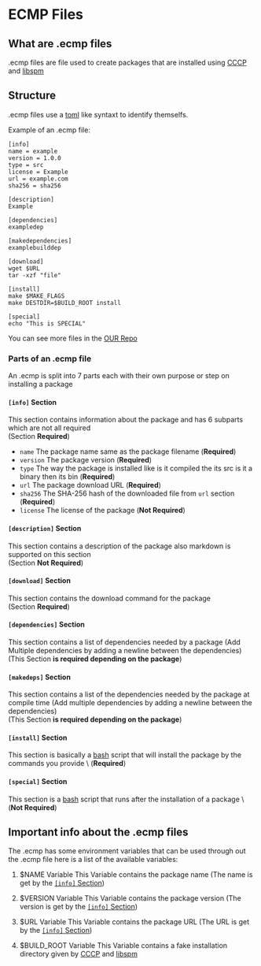# ECMP Files

## What are .ecmp files

.ecmp files are file used to create packages that are installed using [CCCP](http://github.com/Soviet-Linux/CCCP) and [libspm](https://github.com/Soviet-Linux/libspm)

## Structure

.ecmp files use a [toml](https://en.wikipedia.org/wiki/TOML) like syntaxt to identify themselfs.

Example of an .ecmp file:

```
[info] 
name = example
version = 1.0.0
type = src 
license = Example
url = example.com 
sha256 = sha256 

[description] 
Example

[dependencies]
exampledep

[makedependencies]
examplebuilddep

[download]
wget $URL
tar -xzf "file" 

[install] 
make $MAKE_FLAGS
make DESTDIR=$BUILD_ROOT install

[special]
echo "This is SPECIAL"
```

You can see more files in the [OUR Repo](https://github.com/Soviet-Linux/OUR)

### Parts of an .ecmp file

An .ecmp is split into 7 parts each with their own purpose or step on installing a package

#### `[info]` Section

This section contains information about the package and has 6 subparts which are not all required  \
(Section **Required**)

- `name` The package name same as the package filename (**Required**)
- `version` The package version (**Required**)
- `type` The way the package is installed like is it compiled the its src is it a binary then its bin (**Required**)
- `url` The package download URL (**Required**)
- `sha256` The SHA-256 hash of the downloaded file from `url` section (**Required**)
- `license` The license of the package (**Not Required**)

#### `[description]` Section

This section contains a description of the package also markdown is supported on this section  \
(Section **Not Required**)

#### `[download]` Section

This section contains the download command for the package  \
(Section **Required**)

#### `[dependencies]` Section

This section contains a list of dependencies needed by a package (Add Multiple dependencies by adding a newline between the dependencies)  \
(This Section **is required depending on the package**)

#### `[makedeps]` Section

This section contains a list of the dependencies needed by the package at compile time (Add multiple dependencies by adding a newline between the dependencies)  \
(This Section **is required depending on the package**)

#### `[install]` Section

This section is basically a [bash](https://en.wikipedia.org/wiki/Bash_(Unix_shell)) script that will install the package by the commands you provide  \
(**Required**)

#### `[special]` Section

This section is a [bash](https://en.wikipedia.org/wiki/Bash_(Unix_shell)) script that runs after the installation of a package  \
(**Not Required**)

## Important info about the .ecmp files

The .ecmp has some environment variables that can be used through out the .ecmp file here is a list of the available variables:

1. $NAME Variable
This Variable contains the package name (The name is get by the [`[info]` Section](#info-section))

2. $VERSION Variable
This Variable contains the package version (The version is get by the [`[info]` Section](#info-section))

3. $URL Variable
This Variable contains the package URL (The URL is get by the [`[info]` Section](#info-section))

5. $BUILD_ROOT Variable
This Variable contains a fake installation directory given by [CCCP](https://github.com/Soviet-Linux/CCCP) and [libspm](https://github.com/Soviet-Linux/libspm)

